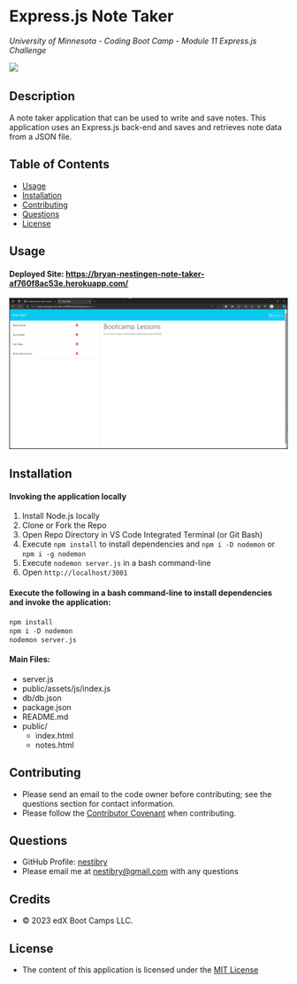 # Express.js Note Taker
*University of Minnesota - Coding Boot Camp - Module 11 Express.js Challenge*

![](https://img.shields.io/badge/License-MIT_License-blue)

## Description

A note taker application that can be used to write and save notes. This application uses an Express.js back-end and saves and retrieves note data from a JSON file.


## Table of Contents
- [Usage](#usage)
- [Installation](#installation)
- [Contributing](#contributing)
- [Questions](#questions)
- [License](#license)

## Usage

#### Deployed Site: https://bryan-nestingen-note-taker-af760f8ac53e.herokuapp.com/


![Notes Page Example](./_challenge_info/Assets/notes-page-example.png)


## Installation 
#### Invoking the application locally

1. Install Node.js locally
2. Clone or Fork the Repo
3. Open Repo Directory in VS Code Integrated Terminal (or Git Bash)
4. Execute `npm install` to install dependencies and `npm i -D nodemon` or `npm i -g nodemon`
4. Execute `nodemon server.js` in a bash command-line
5. Open `http://localhost/3001`


#### Execute the following in a bash command-line to install dependencies and invoke the application:
```
npm install 
npm i -D nodemon
nodemon server.js
```

#### Main Files: 

- server.js
- public/assets/js/index.js
- db/db.json
- package.json
- README.md
- public/
    - index.html
    - notes.html


## Contributing
- Please send an email to the code owner before contributing; see the questions section for contact information. 
- Please follow the [Contributor Covenant](https://www.contributor-covenant.org/) when contributing.

## Questions

- GitHub Profile: [nestibry](https://github.com/nestibry)
- Please email me at [nestibry@gmail.com](mailto:nestibry@gmail.com) with any questions

## Credits
- © 2023 edX Boot Camps LLC.

## License

- The content of this application is licensed under the [MIT License](https://choosealicense.com/licenses/mit/)

